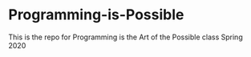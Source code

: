 # Programming-is-Possible
 <p>This is the repo for Programming is the Art of the Possible class Spring 2020</p>

